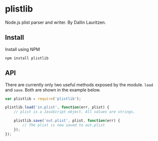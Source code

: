 
# plistlib

Node.js plist parser and writer. By Dallin Lauritzen.

## Install

Install using NPM

`npm install plistlib`

## API

There are currently only two useful methods exposed by the module. `load` and `save`. Both are shown in the example below.

``` javascript
var plistlib = require('plistlib');

plistlib.load('in.plist', function(err, plist) {
    // plist is a JavaScript object. All values are strings.

    plistlib.save('out.plist', plist, function(err) {
    	// The plist is now saved to out.plist
    });
});
```
